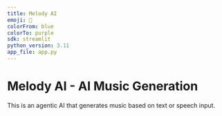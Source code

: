 ```yaml
---
title: Melody AI
emoji: 🎵
colorFrom: blue
colorTo: purple
sdk: streamlit
python_version: 3.11
app_file: app.py
---
```


# Melody AI - AI Music Generation

This is an agentic AI that generates music based on text or speech input.

